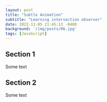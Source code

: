 ```yaml
---
layout: post
title: "Subtle Animation"
subtitle: "Learning intersection observer"
date: 2022-11-05 21:45:13 -0400
background: '/img/posts/06.jpg'
tags: [JavaScript]
---
```


<head>
<style>
  .section {
    display: flex;
    flex-direction: column;
    justify-content: center;
    align-items: center;
    height: 100vh;
  }
  .show {
    opacity: 1;
    transition: all 1s;
  }
  .hidden {
  }
  </style>
</head>
<section class="hidden">
  <h1>Section 1</h1>
  <p>Some text</p>
</section>
<section class="hidden">
  <h1>Section 2</h1>
  <p>Some text</p>
</section>
<script>
  const observer = new IntersectionObserver((entries) => {
    entries.forEach((entry) => {
      if (entry.isIntersecting) {
        entry.target.classList.add("show");
      } else {
        entry.target.classList.remove("show");
      }
    });
  });

  const hidden = document.querySelector(".hidden");
  hidden.forEach((element) => {
    observer.observe(element);
  });

</script>
  